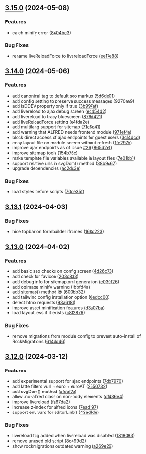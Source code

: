 ## [3.15.0](https://github.com/baumrock/RockFrontend/compare/v3.14.0...v3.15.0) (2024-05-08)


### Features

* catch minify error ([8404bc3](https://github.com/baumrock/RockFrontend/commit/8404bc3bbe0169cafcaf2ecb1414dee4a665c8ed))


### Bug Fixes

* rename liveReloadForce to livereloadForce ([ee17e88](https://github.com/baumrock/RockFrontend/commit/ee17e880cb9165e38e1f3c1b27a091eb0022ff7b))

## [3.14.0](https://github.com/baumrock/RockFrontend/compare/v3.13.1...v3.14.0) (2024-05-06)


### Features

* add canonical tag to default seo markup ([5d6de01](https://github.com/baumrock/RockFrontend/commit/5d6de0129a5d02710c2051aee8f0789ed9dd957a))
* add config setting to preserve success messages ([9270aa9](https://github.com/baumrock/RockFrontend/commit/9270aa988f4221196d0eb7793e8a563142f3ed85))
* add isDDEV property only if true ([3b997af](https://github.com/baumrock/RockFrontend/commit/3b997af19b62b1202f33846c68f89f4433696a5e))
* add livereload to ajax debug screen ([ec454d2](https://github.com/baumrock/RockFrontend/commit/ec454d2a78d3be720c154fbaaf1f3695dafa79ff))
* add livereload to tracy bluescreen ([876d421](https://github.com/baumrock/RockFrontend/commit/876d421376dfbc3e026610d7dc06cc3362937602))
* add liveReloadForce setting ([e4fda2e](https://github.com/baumrock/RockFrontend/commit/e4fda2e6efb3104945a89ca0976e8e4bff889154))
* add multilang support for sitemap ([71c6e41](https://github.com/baumrock/RockFrontend/commit/71c6e414324c3fab3af6e856b8be087463c5244a))
* add warning that ALFRED needs frontend module ([971ef4a](https://github.com/baumrock/RockFrontend/commit/971ef4a7a31c6d96c8dab4f1c8393fba4bd2fd36))
* block direct access of ajax endpoints for guest users ([3c14dcd](https://github.com/baumrock/RockFrontend/commit/3c14dcd7361535817015c8187e8ce067e8e9d363))
* copy layout file on module screen without refresh ([1fe297b](https://github.com/baumrock/RockFrontend/commit/1fe297bc87e304946f47babdd79e8dda657bcf59))
* improve ajax endpoints as of issue [#26](https://github.com/baumrock/RockFrontend/issues/26) ([865d2ef](https://github.com/baumrock/RockFrontend/commit/865d2ef5409f9de01e321d1dc599512a3494cf0c))
* improve sitemap tools ([154b76c](https://github.com/baumrock/RockFrontend/commit/154b76c956421ef94af8422a04b4804e7725e139))
* make template file variables available in layout files ([7e01bb1](https://github.com/baumrock/RockFrontend/commit/7e01bb1cb2ad10f4a72c0b7855b4bdc9404f6269))
* support relative urls in svgDom() method ([38b9c67](https://github.com/baumrock/RockFrontend/commit/38b9c67574e4a4d41d53c0567f576d49d7bf88fd))
* upgrade dependencies ([ac2dc3e](https://github.com/baumrock/RockFrontend/commit/ac2dc3e851880d59a016f476f6668d1982392610))


### Bug Fixes

* load styles before scripts ([70de35f](https://github.com/baumrock/RockFrontend/commit/70de35f4e058558038940de1b2dd0ce957bbeed4))

## [3.13.1](https://github.com/baumrock/RockFrontend/compare/v3.13.0...v3.13.1) (2024-04-03)


### Bug Fixes

* hide topbar on formbuilder iframes ([168c223](https://github.com/baumrock/RockFrontend/commit/168c223bb7fbe49a90c7a2faf78fbf1e7df56738))

## [3.13.0](https://github.com/baumrock/RockFrontend/compare/v3.12.0...v3.13.0) (2024-04-02)


### Features

* add basic seo checks on config screen ([4d26c73](https://github.com/baumrock/RockFrontend/commit/4d26c730ef65d2cfb0bb893b80b5f24031c24d10))
* add check for favicon ([203c833](https://github.com/baumrock/RockFrontend/commit/203c83379286080079416b6d59785274bdfcd20a))
* add debug info for sitemap.xml generation ([e030f26](https://github.com/baumrock/RockFrontend/commit/e030f26fe00b78f69e045ee6162c4ef5fe7b8a0d))
* add ogimage minify warning ([1bbfd4a](https://github.com/baumrock/RockFrontend/commit/1bbfd4a4e65cdf1249a61c0b90c0dcfcadf13d94))
* add sitemap() method 😍 ([600bb32](https://github.com/baumrock/RockFrontend/commit/600bb320939371c1e678e09719431478feffbddf))
* add tailwind config installation option ([0edcc00](https://github.com/baumrock/RockFrontend/commit/0edcc00951ceab918f22a40b4d5949a2eed34630))
* detect htmx requests ([93a6181](https://github.com/baumrock/RockFrontend/commit/93a6181195a1973964391058fba5c481d692b073))
* improve asset minification features ([d3a07ba](https://github.com/baumrock/RockFrontend/commit/d3a07ba18816f11cb82c049d05133f4d08e313f0))
* load layout.less if it exists ([c8f2876](https://github.com/baumrock/RockFrontend/commit/c8f2876892d2ca037dddf71b7b8da1841ee0bcde))


### Bug Fixes

* remove migrations from module config to prevent auto-install of RockMigrations ([614dd46](https://github.com/baumrock/RockFrontend/commit/614dd46868944318ee8cb92052c131697528502c))

## [3.12.0](https://github.com/baumrock/RockFrontend/compare/v3.11.0...v3.12.0) (2024-03-12)


### Features

* add experimental support for ajax endpoints ([7db7970](https://github.com/baumrock/RockFrontend/commit/7db7970337462376d13f2e6b13f89af05740ee4b))
* add latte filters vurl + euro + euroAT ([2550732](https://github.com/baumrock/RockFrontend/commit/25507328413316af7d8799e3302f1ab7d6fc619c))
* add svgDom() method ([afdef7e](https://github.com/baumrock/RockFrontend/commit/afdef7e933f740bab827ed9554b421b75551da83))
* allow .no-alfred class on non-body elements ([df436e4](https://github.com/baumrock/RockFrontend/commit/df436e4f8d103c8bd6a0b154cb643789e2000688))
* improve livereload ([fa67da2](https://github.com/baumrock/RockFrontend/commit/fa67da2d225db12e9d7c4ecd9798e8f1e8cffcb6))
* increase z-index for alfred icons ([7ead197](https://github.com/baumrock/RockFrontend/commit/7ead1971b6c4f48a996bf4ce6b6fc0f2ae28162f))
* support env vars for editorLink() ([43ed1de](https://github.com/baumrock/RockFrontend/commit/43ed1de1b8267228385eae4252d1c669133e1242))


### Bug Fixes

* livereload tag added when livereload was disabled ([1818083](https://github.com/baumrock/RockFrontend/commit/181808339351bc1b027c1ef37b6f02678f5a1686))
* remove unused old script ([8c499d2](https://github.com/baumrock/RockFrontend/commit/8c499d2fd4a00379767c2516c7cfdc4f5b498230))
* show rockmigrations outdated warning ([a269e26](https://github.com/baumrock/RockFrontend/commit/a269e2677ef60ff5d9c8c84b08ebc6696dcf47de))


